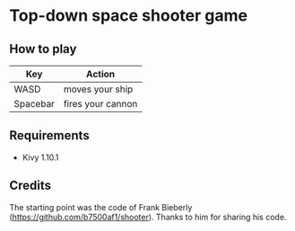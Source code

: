 # Top-down space shooter game

## How to play

| Key      | Action            |
| -------- | ----------------- |
| WASD     | moves your ship   |
| Spacebar | fires your cannon |

## Requirements

* Kivy 1.10.1

## Credits

The starting point was the code of Frank Bieberly (https://github.com/b7500af1/shooter). Thanks to him for sharing his code.
